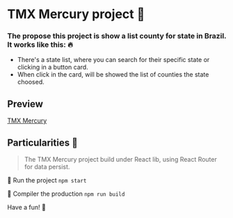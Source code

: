 # TMX Mercury project :high_brightness:

### The propose this project is show a list county for state in Brazil. It works like this: :fire:

* There's a state list, where you can search for their specific state or clicking in a button card.
* When click in the card, will be showed the list of counties the state choosed.

## Preview
[TMX Mercury](https://tjmelo.github.io/tmx-mercury/)

## Particularities :key:

> The TMX Mercury project build under React lib, using React Router for data persist.

:pushpin: Run the project
`npm start`

:pushpin: Compiler the production
`npm run build`

Have a fun! :tada:


